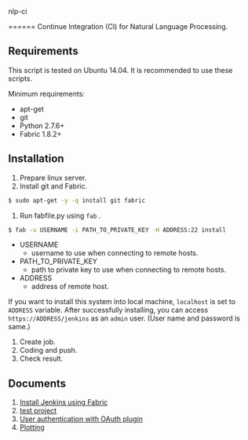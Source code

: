 nlp-ci

======
Continue Integration (CI) for Natural Language Processing.

## Requirements
This script is tested on Ubuntu 14.04. It is recommended to use these scripts.

Minimum requirements:
- apt-get
- git
- Python 2.7.6+
- Fabric 1.8.2+

## Installation
1. Prepare linux server.
1. Install git and Fabric.

  ```bash
  $ sudo apt-get -y -q install git fabric
  ```
  
1. Run fabfile.py using `fab` . 

  ```bash
  $ fab -u USERNAME -i PATH_TO_PRIVATE_KEY -H ADDRESS:22 install
  ```
  
  - USERNAME
    - username to use when connecting to remote hosts.
  - PATH_TO_PRIVATE_KEY
    - path to private key to use when connecting to remote hosts.
  - ADDRESS
    - address of remote host.
   
  If you want to install this system into local machine, `localhost` is set to `ADDRESS` variable.
  After successfully installing, you can access `https://ADDRESS/jenkins` as an `admin` user. (User name and password is same.)
  
1. Create job.
1. Coding and push.
1. Check result.

## Documents
1. [Install Jenkins using Fabric](docs/fabric.md)
1. [test project](docs/testproject.md)
1. [User authentication with OAuth plugin](docs/oauth.md)
1. [Plotting](docs/plot.md)

